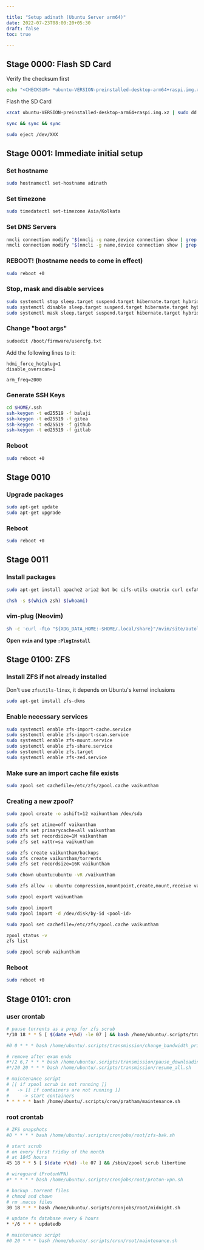 ```yaml
---

title: "Setup adinath (Ubuntu Server arm64)"
date: 2022-07-23T08:00:20+05:30
draft: false
toc: true

---
```


## Stage 0000: Flash SD Card

Verify the checksum first

```bash
echo "<CHECKSUM> *ubuntu-VERSION-preinstalled-desktop-arm64+raspi.img.xz" | shasum --check
```

Flash the SD Card

```bash
xzcat ubuntu-VERSION-preinstalled-desktop-arm64+raspi.img.xz | sudo dd status=progress bs=4M of=/dev/XXX

sync && sync && sync

sudo eject /dev/XXX
```


## Stage 0001: Immediate initial setup

### Set hostname

```bash
sudo hostnamectl set-hostname adinath
```

### Set timezone

```bash
sudo timedatectl set-timezone Asia/Kolkata
```

### Set DNS Servers

```bash
nmcli connection modify "$(nmcli -g name,device connection show | grep "eth0" | cut -f1 -d":")" ipv4.dns "1.1.1.2,1.0.0.2"
nmcli connection modify "$(nmcli -g name,device connection show | grep "eth0" | cut -f1 -d":")" ipv4.ignore-auto-dns yes
```

### REBOOT! (hostname needs to come in effect)

```bash
sudo reboot +0
```

### Stop, mask and disable services

```bash
sudo systemctl stop sleep.target suspend.target hibernate.target hybrid-sleep.target
sudo systemctl disable sleep.target suspend.target hibernate.target hybrid-sleep.target
sudo systemctl mask sleep.target suspend.target hibernate.target hybrid-sleep.target
```

### Change "boot args"

```bash
sudoedit /boot/firmware/usercfg.txt
```

Add the following lines to it:

```
hdmi_force_hotplug=1
disable_overscan=1

arm_freq=2000
```


### Generate SSH Keys

```bash
cd $HOME/.ssh
ssh-keygen -t ed25519 -f balaji
ssh-keygen -t ed25519 -f gitea
ssh-keygen -t ed25519 -f github
ssh-keygen -t ed25519 -f gitlab
```

### Reboot

```bash
sudo reboot +0
```


## Stage 0010


### Upgrade packages

```bash
sudo apt-get update
sudo apt-get upgrade
```

### Reboot

```bash
sudo reboot +0
```

## Stage 0011

### Install packages

```bash
sudo apt-get install apache2 aria2 bat bc cifs-utils cmatrix curl exfat-fuse exfat-utils fd-find ffmpeg findutils git glances hdparm htop iotop iperf3 jq libpam-google-authenticator locate mediainfo mpv neofetch neovim nload openssh-server python3 python3-pip rename rsync samba samba-common-bin smartmontools speedtest-cli tldr tmux transmission-cli transmission-common transmission-daemon tree unrar unzip valgrind vim webp wget wget2 wireguard xz-utils yt-dlp zfs-dkms zip zsh zsh-autosuggestions zsh-syntax-highlighting

chsh -s $(which zsh) $(whoami)
```


### vim-plug (Neovim)

```bash
sh -c 'curl -fLo "${XDG_DATA_HOME:-$HOME/.local/share}"/nvim/site/autoload/plug.vim --create-dirs https://raw.githubusercontent.com/junegunn/vim-plug/master/plug.vim'
```

**Open `nvim` and type `:PlugInstall`**


## Stage 0100: ZFS

### Install ZFS if not already installed

Don't use `zfsutils-linux`, it depends on Ubuntu's kernel inclusions 
```bash
sudo apt-get install zfs-dkms
```

### Enable necessary services

```bash
sudo systemctl enable zfs-import-cache.service
sudo systemctl enable zfs-import-scan.service
sudo systemctl enable zfs-mount.service
sudo systemctl enable zfs-share.service
sudo systemctl enable zfs.target
sudo systemctl enable zfs-zed.service
```


### Make sure an import cache file exists

```bash
sudo zpool set cachefile=/etc/zfs/zpool.cache vaikuntham
```


### Creating a new zpool?

```bash
sudo zpool create -o ashift=12 vaikuntham /dev/sda

sudo zfs set atime=off vaikuntham
sudo zfs set primarycache=all vaikuntham
sudo zfs set recordsize=1M vaikuntham
sudo zfs set xattr=sa vaikuntham

sudo zfs create vaikuntham/backups
sudo zfs create vaikuntham/torrents
sudo zfs set recordsize=16K vaikuntham

sudo chown ubuntu:ubuntu -vR /vaikuntham

sudo zfs allow -u ubuntu compression,mountpoint,create,mount,receive vaikuntham

sudo zpool export vaikuntham

sudo zpool import
sudo zpool import -d /dev/disk/by-id <pool-id>

sudo zpool set cachefile=/etc/zfs/zpool.cache vaikuntham

zpool status -v
zfs list

sudo zpool scrub vaikuntham
```

### Reboot

```bash
sudo reboot +0
```


## Stage 0101: cron

### user crontab

```bash
# pause torrents as a prep for zfs scrub
*/10 18 * * 5 [ $(date +\%d) -le 07 ] && bash /home/ubuntu/.scripts/transmission/pause_all.sh

#0 0 * * * bash /home/ubuntu/.scripts/transmission/change_bandwidth_priority.sh

# remove after exam ends
#*/2 6,7 * * * bash /home/ubuntu/.scripts/transmission/pause_downloading.sh
#*/20 20 * * * bash /home/ubuntu/.scripts/transmission/resume_all.sh

# maintenance script
# [[ if zpool scrub is not running ]]
#   -> [[ if containers are not running ]]
#     -> start containers
* * * * * bash /home/ubuntu/.scripts/cron/pratham/maintenance.sh
```


### root crontab

```bash
# ZFS snapshots
#0 * * * * bash /home/ubuntu/.scripts/cronjobs/root/zfs-bak.sh

# start scrub
# on every first Friday of the month
# at 1845 hours
45 18 * * 5 [ $(date +\%d) -le 07 ] && /sbin/zpool scrub libertine

# wireguard (ProtonVPN)
#* * * * * bash /home/ubuntu/.scripts/cronjobs/root/proton-vpn.sh

# backup .torrent files
# chmod and chown
# rm .macos files
30 18 * * * bash /home/ubuntu/.scripts/cronjobs/root/midnight.sh

# update fs database every 6 hours
* */6 * * * updatedb

# maintenance script
#0 20 * * * bash /home/ubuntu/.scripts/cron/root/maintenance.sh
```
